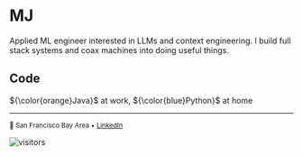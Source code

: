 # MJ

Applied ML engineer interested in LLMs and context engineering. I build full stack systems and coax machines into doing useful things.

## Code
${\color{orange}Java}$ at work, ${\color{blue}Python}$ at home

---

<sub>📍 San Francisco Bay Area • [LinkedIn](https://linkedin.com/in/mjmoshiri)</sub>

<img src="https://visitor-badge.laobi.icu/badge?page_id=mjmoshiri.mjmoshiri" alt="visitors">
